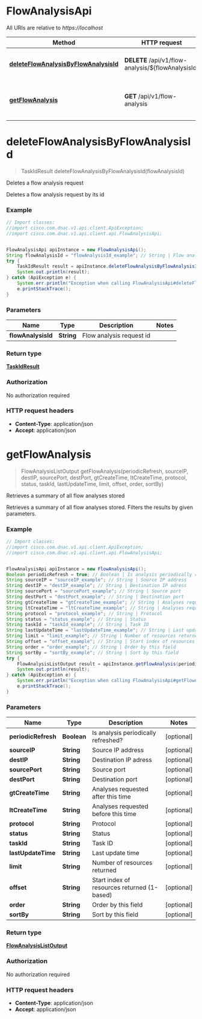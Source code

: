 # FlowAnalysisApi

All URIs are relative to *https://localhost*

Method | HTTP request | Description
------------- | ------------- | -------------
[**deleteFlowAnalysisByFlowAnalysisId**](FlowAnalysisApi.md#deleteFlowAnalysisByFlowAnalysisId) | **DELETE** /api/v1/flow-analysis/${flowAnalysisId} | Deletes a flow analysis request
[**getFlowAnalysis**](FlowAnalysisApi.md#getFlowAnalysis) | **GET** /api/v1/flow-analysis | Retrieves a summary of all flow analyses stored


<a name="deleteFlowAnalysisByFlowAnalysisId"></a>
# **deleteFlowAnalysisByFlowAnalysisId**
> TaskIdResult deleteFlowAnalysisByFlowAnalysisId(flowAnalysisId)

Deletes a flow analysis request

Deletes a flow analysis request by its id

### Example
```java
// Import classes:
//import cisco.com.dnac.v1.api.client.ApiException;
//import cisco.com.dnac.v1.api.client.api.FlowAnalysisApi;


FlowAnalysisApi apiInstance = new FlowAnalysisApi();
String flowAnalysisId = "flowAnalysisId_example"; // String | Flow analysis request id
try {
    TaskIdResult result = apiInstance.deleteFlowAnalysisByFlowAnalysisId(flowAnalysisId);
    System.out.println(result);
} catch (ApiException e) {
    System.err.println("Exception when calling FlowAnalysisApi#deleteFlowAnalysisByFlowAnalysisId");
    e.printStackTrace();
}
```

### Parameters

Name | Type | Description  | Notes
------------- | ------------- | ------------- | -------------
 **flowAnalysisId** | **String**| Flow analysis request id |

### Return type

[**TaskIdResult**](TaskIdResult.md)

### Authorization

No authorization required

### HTTP request headers

 - **Content-Type**: application/json
 - **Accept**: application/json

<a name="getFlowAnalysis"></a>
# **getFlowAnalysis**
> FlowAnalysisListOutput getFlowAnalysis(periodicRefresh, sourceIP, destIP, sourcePort, destPort, gtCreateTime, ltCreateTime, protocol, status, taskId, lastUpdateTime, limit, offset, order, sortBy)

Retrieves a summary of all flow analyses stored

Retrieves a summary of all flow analyses stored. Filters the results by given parameters.

### Example
```java
// Import classes:
//import cisco.com.dnac.v1.api.client.ApiException;
//import cisco.com.dnac.v1.api.client.api.FlowAnalysisApi;


FlowAnalysisApi apiInstance = new FlowAnalysisApi();
Boolean periodicRefresh = true; // Boolean | Is analysis periodically refreshed?
String sourceIP = "sourceIP_example"; // String | Source IP address
String destIP = "destIP_example"; // String | Destination IP adress
String sourcePort = "sourcePort_example"; // String | Source port
String destPort = "destPort_example"; // String | Destination port
String gtCreateTime = "gtCreateTime_example"; // String | Analyses requested after this time
String ltCreateTime = "ltCreateTime_example"; // String | Analyses requested before this time
String protocol = "protocol_example"; // String | Protocol
String status = "status_example"; // String | Status
String taskId = "taskId_example"; // String | Task ID
String lastUpdateTime = "lastUpdateTime_example"; // String | Last update time
String limit = "limit_example"; // String | Number of resources returned
String offset = "offset_example"; // String | Start index of resources returned (1-based)
String order = "order_example"; // String | Order by this field
String sortBy = "sortBy_example"; // String | Sort by this field
try {
    FlowAnalysisListOutput result = apiInstance.getFlowAnalysis(periodicRefresh, sourceIP, destIP, sourcePort, destPort, gtCreateTime, ltCreateTime, protocol, status, taskId, lastUpdateTime, limit, offset, order, sortBy);
    System.out.println(result);
} catch (ApiException e) {
    System.err.println("Exception when calling FlowAnalysisApi#getFlowAnalysis");
    e.printStackTrace();
}
```

### Parameters

Name | Type | Description  | Notes
------------- | ------------- | ------------- | -------------
 **periodicRefresh** | **Boolean**| Is analysis periodically refreshed? | [optional]
 **sourceIP** | **String**| Source IP address | [optional]
 **destIP** | **String**| Destination IP adress | [optional]
 **sourcePort** | **String**| Source port | [optional]
 **destPort** | **String**| Destination port | [optional]
 **gtCreateTime** | **String**| Analyses requested after this time | [optional]
 **ltCreateTime** | **String**| Analyses requested before this time | [optional]
 **protocol** | **String**| Protocol | [optional]
 **status** | **String**| Status | [optional]
 **taskId** | **String**| Task ID | [optional]
 **lastUpdateTime** | **String**| Last update time | [optional]
 **limit** | **String**| Number of resources returned | [optional]
 **offset** | **String**| Start index of resources returned (1-based) | [optional]
 **order** | **String**| Order by this field | [optional]
 **sortBy** | **String**| Sort by this field | [optional]

### Return type

[**FlowAnalysisListOutput**](FlowAnalysisListOutput.md)

### Authorization

No authorization required

### HTTP request headers

 - **Content-Type**: application/json
 - **Accept**: application/json

